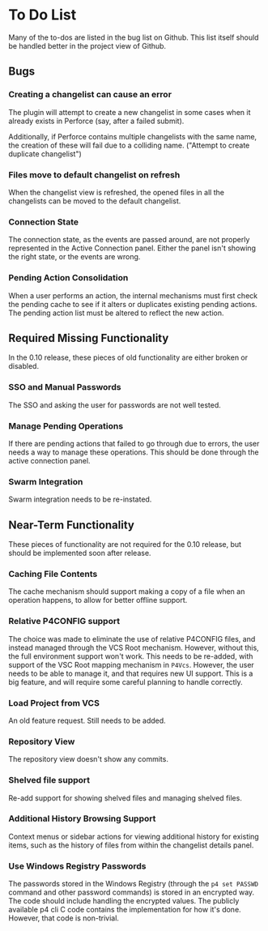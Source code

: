 # To Do List

Many of the to-dos are listed in the bug list on Github.  This list itself should be handled better in the project view of Github.


## Bugs

### Creating a changelist can cause an error

The plugin will attempt to create a new changelist in some cases when it already exists in Perforce (say, after a failed submit).

Additionally, if Perforce contains multiple changelists with the same name, the creation of these will fail due to a colliding name. ("Attempt to create duplicate changelist")

### Files move to default changelist on refresh

When the changelist view is refreshed, the opened files in all the changelists can be moved to the default changelist.

### Connection State

The connection state, as the events are passed around, are not properly represented in the Active Connection panel.  Either the panel isn't showing the right state, or the events are wrong.

### Pending Action Consolidation

When a user performs an action, the internal mechanisms must first check the pending cache to see if it alters or duplicates existing pending actions.  The pending action list must be altered to reflect the new action. 


## Required Missing Functionality

In the 0.10 release, these pieces of old functionality are either broken or disabled.

### SSO and Manual Passwords

The SSO and asking the user for passwords are not well tested.

### Manage Pending Operations

If there are pending actions that failed to go through due to errors, the user needs a way to manage these operations.  This should be done through the active connection panel.

### Swarm Integration

Swarm integration needs to be re-instated.



## Near-Term Functionality

These pieces of functionality are not required for the 0.10 release, but should be implemented soon after release.

### Caching File Contents

The cache mechanism should support making a copy of a file when an operation happens, to allow for better offline support.

### Relative P4CONFIG support

The choice was made to eliminate the use of relative P4CONFIG files, and instead managed through the VCS Root mechanism.
However, without this, the full environment support won't work.  This needs to be re-added, with support of the VSC Root
mapping mechanism in `P4Vcs`.  However, the user needs to be able to manage it, and that requires new UI support.  This
is a big feature, and will require some careful planning to handle correctly.

### Load Project from VCS

An old feature request.  Still needs to be added.

### Repository View

The repository view doesn't show any commits.

### Shelved file support

Re-add support for showing shelved files and managing shelved files.

### Additional History Browsing Support

Context menus or sidebar actions for viewing additional history for existing items, such as the history of files from within the changelist details panel. 

### Use Windows Registry Passwords

The passwords stored in the Windows Registry (through the `p4 set PASSWD` command and other password commands) is stored
in an encrypted way.  The code should include handling the encrypted values.  The publicly available p4 cli C code
contains the implementation for how it's done.  However, that code is non-trivial. 
